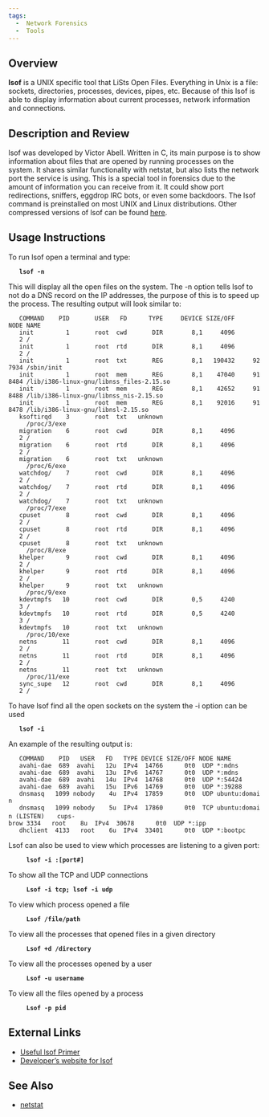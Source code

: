 ```yaml
---
tags:
  -  Network Forensics
  -  Tools
---
```

## Overview

**lsof** is a UNIX specific tool that LiSts Open Files. Everything in
Unix is a file: sockets, directories, processes, devices, pipes, etc.
Because of this lsof is able to display information about current
processes, network information and connections.

## Description and Review

lsof was developed by Victor Abell. Written in C, its main purpose is to
show information about files that are opened by running processes on the
system. It shares similar functionality with netstat, but also lists the
network port the service is using. This is a special tool in forensics
due to the amount of information you can receive from it. It could show
port redirections, sniffers, eggdrop IRC bots, or even some backdoors.
The lsof command is preinstalled on most UNIX and Linux distributions.
Other compressed versions of lsof can be found
[here](https://people.freebsd.org/~abe/).

## Usage Instructions

To run lsof open a terminal and type:

`   `**`lsof -n`**

This will display all the open files on the system. The -n option tells
lsof to not do a DNS record on the IP addresses, the purpose of this is
to speed up the process. The resulting output will look similar to:

`   COMMAND    PID       USER   FD      TYPE     DEVICE SIZE/OFF       NODE NAME`
`   init         1       root  cwd       DIR        8,1     4096          2 /`
`   init         1       root  rtd       DIR        8,1     4096          2 /`
`   init         1       root  txt       REG        8,1   190432     927934 /sbin/init`
`   init         1       root  mem       REG        8,1    47040     918484 /lib/i386-linux-gnu/libnss_files-2.15.so`
`   init         1       root  mem       REG        8,1    42652     918488 /lib/i386-linux-gnu/libnss_nis-2.15.so`
`   init         1       root  mem       REG        8,1    92016     918478 /lib/i386-linux-gnu/libnsl-2.15.so`
`   ksoftirqd    3       root  txt   unknown                                /proc/3/exe`
`   migration    6       root  cwd       DIR        8,1     4096          2 /`
`   migration    6       root  rtd       DIR        8,1     4096          2 /`
`   migration    6       root  txt   unknown                                /proc/6/exe`
`   watchdog/    7       root  cwd       DIR        8,1     4096          2 /`
`   watchdog/    7       root  rtd       DIR        8,1     4096          2 /`
`   watchdog/    7       root  txt   unknown                                /proc/7/exe`
`   cpuset       8       root  cwd       DIR        8,1     4096          2 /`
`   cpuset       8       root  rtd       DIR        8,1     4096          2 /`
`   cpuset       8       root  txt   unknown                                /proc/8/exe`
`   khelper      9       root  cwd       DIR        8,1     4096          2 /`
`   khelper      9       root  rtd       DIR        8,1     4096          2 /`
`   khelper      9       root  txt   unknown                                /proc/9/exe`
`   kdevtmpfs   10       root  cwd       DIR        0,5     4240          3 /`
`   kdevtmpfs   10       root  rtd       DIR        0,5     4240          3 /`
`   kdevtmpfs   10       root  txt   unknown                                /proc/10/exe`
`   netns       11       root  cwd       DIR        8,1     4096          2 /`
`   netns       11       root  rtd       DIR        8,1     4096          2 /`
`   netns       11       root  txt   unknown                                /proc/11/exe`
`   sync_supe   12       root  cwd       DIR        8,1     4096          2 /`

To have lsof find all the open sockets on the system the -i option can
be used

`   `**`lsof -i`**

An example of the resulting output is:

`   COMMAND    PID   USER   FD   TYPE DEVICE SIZE/OFF NODE NAME`
`   avahi-dae  689  avahi   12u  IPv4  14766      0t0  UDP *:mdns `
`   avahi-dae  689  avahi   13u  IPv6  14767      0t0  UDP *:mdns `
`   avahi-dae  689  avahi   14u  IPv4  14768      0t0  UDP *:54424 `
`   avahi-dae  689  avahi   15u  IPv6  14769      0t0  UDP *:39288 `
`   dnsmasq   1099 nobody    4u  IPv4  17859      0t0  UDP ubuntu:domain `
`   dnsmasq   1099 nobody    5u  IPv4  17860      0t0  TCP ubuntu:domain (LISTEN)`
`   cups-brow 3334   root    8u  IPv4  30678      0t0  UDP *:ipp `
`   dhclient  4133   root    6u  IPv4  33401      0t0  UDP *:bootpc `

Lsof can also be used to view which processes are listening to a given
port:

`     `**`lsof -i :[port#]`**

To show all the TCP and UDP connections

`     `**`Lsof -i tcp; lsof -i udp`**

To view which process opened a file

`     `**`Lsof /file/path`**

To view all the processes that opened files in a given directory

`     `**`Lsof +d /directory`**

To view all the processes opened by a user

`     `**`Lsof -u username`**

To view all the files opened by a process

`     `**`Lsof -p pid`**

## External Links

- [Useful lsof Primer](https://danielmiessler.com/study/lsof/)
- [Developer’s website for lsof](https://people.freebsd.org/~abe/)

## See Also

- [netstat](netstat.md)

